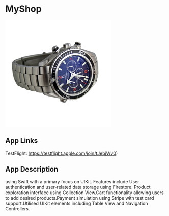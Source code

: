 # MyShop
![Screenshot of the app](MyShop/Assets.xcassets/watch.imageset/watch@1x.png)

## App Links

TestFlight: https://testflight.apple.com/join/tJebjWy0)

## App Description

 using Swift with a primary focus on UIKit. Features include User authentication and user-related data storage using Firestore. Product exploration interface using Collection View.Cart functionality allowing users to add desired products.Payment simulation using Stripe with test card support.Utilised UIKit elements including Table View and Navigation Controllers.

